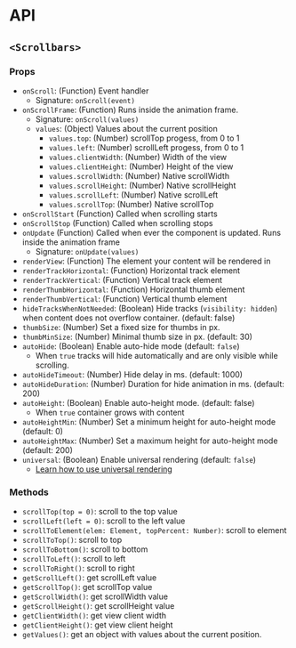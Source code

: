 # API

## `<Scrollbars>`

### Props

* `onScroll`: (Function) Event handler
  * Signature: `onScroll(event)`
* `onScrollFrame`: (Function) Runs inside the animation frame.
  * Signature: `onScroll(values)`
  * `values`: (Object) Values about the current position
    * `values.top`: (Number) scrollTop progess, from 0 to 1
    * `values.left`: (Number) scrollLeft progess, from 0 to 1
    * `values.clientWidth`: (Number) Width of the view
    * `values.clientHeight`: (Number) Height of the view
    * `values.scrollWidth`: (Number) Native scrollWidth
    * `values.scrollHeight`: (Number) Native scrollHeight
    * `values.scrollLeft`: (Number) Native scrollLeft
    * `values.scrollTop`: (Number) Native scrollTop
* `onScrollStart` (Function) Called when scrolling starts
* `onScrollStop` (Function) Called when scrolling stops
* `onUpdate` (Function) Called when ever the component is updated. Runs inside the animation frame
  * Signature: `onUpdate(values)`
* `renderView`: (Function) The element your content will be rendered in
* `renderTrackHorizontal`: (Function) Horizontal track element
* `renderTrackVertical`: (Function) Vertical track element
* `renderThumbHorizontal`: (Function) Horizontal thumb element
* `renderThumbVertical`: (Function) Vertical thumb element
* `hideTracksWhenNotNeeded`: (Boolean) Hide tracks (`visibility: hidden`) when content does not overflow container. (default: false)
* `thumbSize`: (Number) Set a fixed size for thumbs in px.
* `thumbMinSize`: (Number) Minimal thumb size in px. (default: 30)
* `autoHide`: (Boolean) Enable auto-hide mode (default: `false`)
  * When `true` tracks will hide automatically and are only visible while scrolling.
* `autoHideTimeout`: (Number) Hide delay in ms. (default: 1000)
* `autoHideDuration`: (Number) Duration for hide animation in ms. (default: 200)
* `autoHeight`: (Boolean) Enable auto-height mode. (default: false)
  * When `true` container grows with content
* `autoHeightMin`: (Number) Set a minimum height for auto-height mode (default: 0)
* `autoHeightMax`: (Number) Set a maximum height for auto-height mode (default: 200)
* `universal`: (Boolean) Enable universal rendering (default: `false`)
    * [Learn how to use universal rendering](#link)

### Methods

* `scrollTop(top = 0)`: scroll to the top value
* `scrollLeft(left = 0)`: scroll to the left value
* `scrollToElement(elem: Element, topPercent: Number)`: scroll to element
* `scrollToTop()`: scroll to top
* `scrollToBottom()`: scroll to bottom
* `scrollToLeft()`: scroll to left
* `scrollToRight()`: scroll to right
* `getScrollLeft()`: get scrollLeft value
* `getScrollTop()`: get scrollTop value
* `getScrollWidth()`: get scrollWidth value
* `getScrollHeight()`: get scrollHeight value
* `getClientWidth()`: get view client width
* `getClientHeight()`: get view client height
* `getValues()`: get an object with values about the current position.
